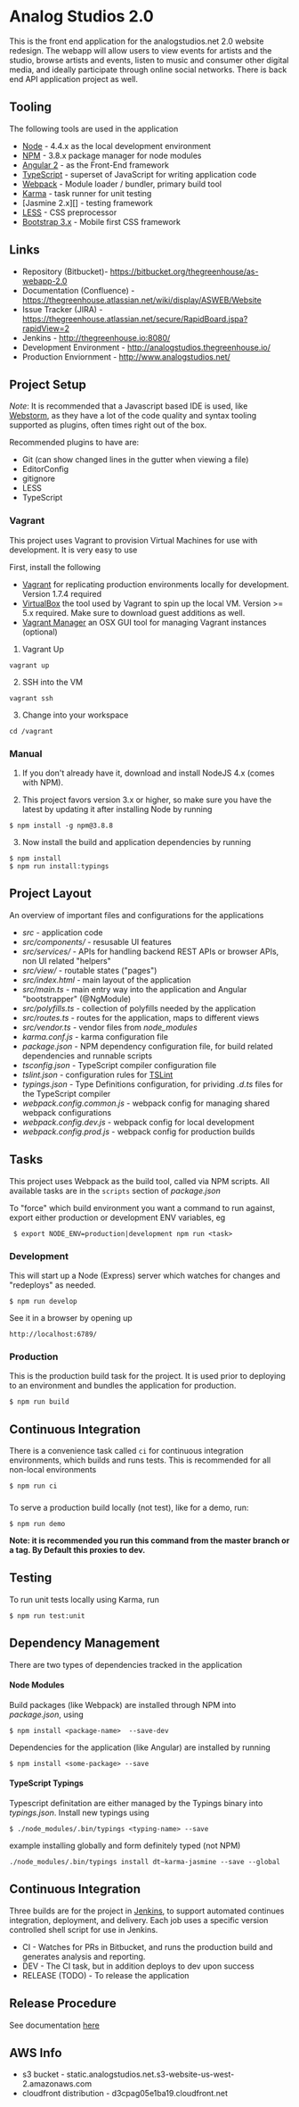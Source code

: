 # Analog Studios 2.0
This is the front end application for the analogstudios.net 2.0 website redesign.  The webapp will allow users to view
events for artists and the studio, browse artists and events, listen to music and consumer other digital media, and
ideally participate through online social networks.  There is back end API application project as well.

## Tooling
The following tools are used in the application

- [Node][] - 4.4.x as the local development environment
- [NPM][] - 3.8.x package manager for node modules
- [Angular 2][] - as the Front-End framework
- [TypeScript][] - superset of JavaScript for writing application code
- [Webpack][] - Module loader / bundler, primary build tool
- [Karma][] - task runner for unit testing
- [Jasmine 2.x][] - testing framework
- [LESS][] - CSS preprocessor
- [Bootstrap 3.x][] - Mobile first CSS framework


[Node]: https://nodejs.org/
[NPM]: https://www.npmjs.com/
[Angular 2]: https://angular.io/
[TypeScript]: https://www.typescriptlang.org/
[Webpack]: https://webpack.github.io/
[Karma]: https://karma-runner.github.io/1.0/index.html
[Jasmine]: http://jasmine.github.io/
[LESS]: http://lesscss.org/
[Bootstrap 3.x]: http://getbootstrap.com/

## Links
* Repository (Bitbucket)- https://bitbucket.org/thegreenhouse/as-webapp-2.0
* Documentation (Confluence) - https://thegreenhouse.atlassian.net/wiki/display/ASWEB/Website
* Issue Tracker (JIRA) - https://thegreenhouse.atlassian.net/secure/RapidBoard.jspa?rapidView=2
* Jenkins - http://thegreenhouse.io:8080/
* Development Environment - http://analogstudios.thegreenhouse.io/
* Production Enviornment - http://www.analogstudios.net/

## Project Setup
*Note*: It is recommended that a Javascript based IDE is used, like [Webstorm][],
as they have a lot of the code quality and syntax tooling supported as plugins, often times right out of the box.

Recommended plugins to have are:
- Git (can show changed lines in the gutter when viewing a file)
- EditorConfig
- gitignore
- LESS
- TypeScript

[Webstorm]: https://www.jetbrains.com/webstorm/

### Vagrant
This project uses Vagrant to provision Virtual Machines for use with development.  It is very easy to use

First, install the following

- [Vagrant][] for replicating production environments locally for development.  Version 1.7.4 required
- [VirtualBox][] the tool used by Vagrant to spin up the local VM.  Version >= 5.x required.  Make sure to download
guest additions as well.
- [Vagrant Manager][] an OSX GUI tool for managing Vagrant instances (optional)


1. Vagrant Up
```
vagrant up
```

2. SSH into the VM
```
vagrant ssh
```

3. Change into your workspace
```
cd /vagrant
```

[Vagrant]: http://www.vagrantup.com/
[VirtualBox]: http://www.virtualbox.org/
[Vagrant Manager]: http://vagrantmanager.com/

### Manual

1. If you don't already have it, download and install NodeJS 4.x (comes with NPM).

2. This project favors version 3.x or higher, so make sure you have the latest by updating it after installing Node by running 

```
$ npm install -g npm@3.8.8
```

3. Now install the build and application dependencies by running

```
$ npm install 
$ npm run install:typings
```

## Project Layout
An overview of important files and configurations for the applications

* _src_ - application code
* _src/components/_ - resusable UI features
* _src/services/_ -  APIs for handling  backend REST APIs or browser APIs, non UI related "helpers"
* _src/view/_ -  routable states ("pages")
* _src/index.html_ - main layout of the application
* _src/main.ts_ - main entry way into the application and Angular "bootstrapper" (@NgModule)
* _src/polyfills.ts_ - collection of polyfills needed by the application
* _src/routes.ts_ - routes for the application, maps to different views
* _src/vendor.ts_ - vendor files from _node_modules_
* _karma.conf.js_ - karma configuration file
* _package.json_ - NPM dependency configuration file, for build related dependencies and runnable scripts
* _tsconfig.json_ - TypeScript compiler configuration file
* _tslint.json_ - configuration rules for [TSLint][]
* _typings.json_ - Type Definitions configuration, for prividing _.d.ts_ files for the TypeScript compiler
* _webpack.config.common.js_ - webpack config for managing shared webpack configurations
* _webpack.config.dev.js_ - webpack config for local development
* _webpack.config.prod.js_ - webpack config for production builds

[TSLint]: http://palantir.github.io/tslint/

## Tasks
This project uses Webpack as the build tool, called via NPM scripts.  All available tasks are in the `scripts`
section of _package.json_

To "force" which build environment you want a command to run against, export either production or development ENV variables, eg

```
 $ export NODE_ENV=production|development npm run <task>
 ```


### Development
This will start up a Node (Express) server which watches for changes and "redeploys" as needed.

```
$ npm run develop
```

See it in a browser by opening up

```
http://localhost:6789/
```

### Production
This is the production build task for the project.  It is used prior to deploying to an environment and bundles the
application for production.

```
$ npm run build
```

## Continuous Integration
There is a convenience task called `ci` for continuous integration environments, which builds and runs tests.  This is
recommended for all non-local environments

```
$ npm run ci
```


###
To serve a production build locally (not test), like for a demo, run:

```
$ npm run demo
```

**Note: it is recommended you run this command from the master branch or a tag.  By Default this proxies to dev.**


## Testing
To run unit tests locally using Karma, run 

```
$ npm run test:unit
```


## Dependency Management
There are two types of dependencies tracked in the application

#### Node Modules
Build packages (like Webpack) are installed through NPM into _package.json_, using
 
```
$ npm install <package-name>  --save-dev
```

Dependencies for the application (like Angular) are installed by running 

```
$ npm install <some-package> --save
```

#### TypeScript Typings
Typescript definitation are either managed by the Typings binary into _typings.json_.  Install new typings using 

```
$ ./node_modules/.bin/typings <typing-name> --save
```

example installing globally and form definitely typed (not NPM)

```
./node_modules/.bin/typings install dt~karma-jasmine --save --global
```


## Continuous Integration
Three builds are for the project in [Jenkins][], to support automated continues integration, deployment, and delivery.
Each job uses a specific version controlled shell script for use in Jenkins.

* CI - Watches for PRs in Bitbucket, and runs the production build and generates analysis and reporting.
* DEV - The CI task, but in addition deploys to dev upon success
* RELEASE (TODO) - To release the application

[Jenkins]: http://www.thegreenhouse.io:8080/

## Release Procedure
See documentation [here][]

[here]: https://thegreenhouse.atlassian.net/wiki/display/ASWEB/Release+Management#ReleaseManagement-UI(StaticFrontend)

## AWS Info
* s3 bucket - static.analogstudios.net.s3-website-us-west-2.amazonaws.com
* cloudfront distribution - d3cpag05e1ba19.cloudfront.net